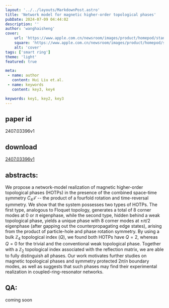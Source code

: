 ```yaml
---
layout: '../../layouts/MarkdownPost.astro'
title: 'Network model for magnetic higher-order topological phases'
pubDate: 2024-07-09 04:44:02
description: ''
author: 'wanghaisheng'
cover:
    url: 'https://www.apple.com.cn/newsroom/images/product/homepod/standard/Apple-HomePod-hero-230118_big.jpg.large_2x.jpg'
    square: 'https://www.apple.com.cn/newsroom/images/product/homepod/standard/Apple-HomePod-hero-230118_big.jpg.large_2x.jpg'
    alt: 'cover'
tags: ['smart ring'] 
theme: 'light'
featured: true

meta:
 - name: author
   content: Hui Liu et.al.
 - name: keywords
   content: key3, key4

keywords: key1, key2, key3
---
```


## paper id
2407.03396v1
## download
[2407.03396v1](http://arxiv.org/abs/2407.03396v1)
## abstracts:
We propose a network-model realization of magnetic higher-order topological phases (HOTPs) in the presence of the combined space-time symmetry $C_4\mathcal{T}$ -- the product of a fourfold rotation and time-reversal symmetry. We show that the system possesses two types of HOTPs. The first type, analogous to Floquet topology, generates a total of $8$ corner modes at $0$ or $\pi$ eigenphase, while the second type, hidden behind a weak topological phase, yields a unique phase with $8$ corner modes at $\pm\pi/2$ eigenphase (after gapping out the counterpropagating edge states), arising from the product of particle-hole and phase rotation symmetry. By using a bulk $\mathbb{Z}_4$ topological index ($Q$), we found both HOTPs have $Q=2$, whereas $Q=0$ for the trivial and the conventional weak topological phase. Together with a $\mathbb{Z}_2$ topological index associated with the reflection matrix, we are able to fully distinguish all phases. Our work motivates further studies on magnetic topological phases and symmetry protected $2\pi/n$ boundary modes, as well as suggests that such phases may find their experimental realization in coupled-ring-resonator networks.
## QA:
coming soon
